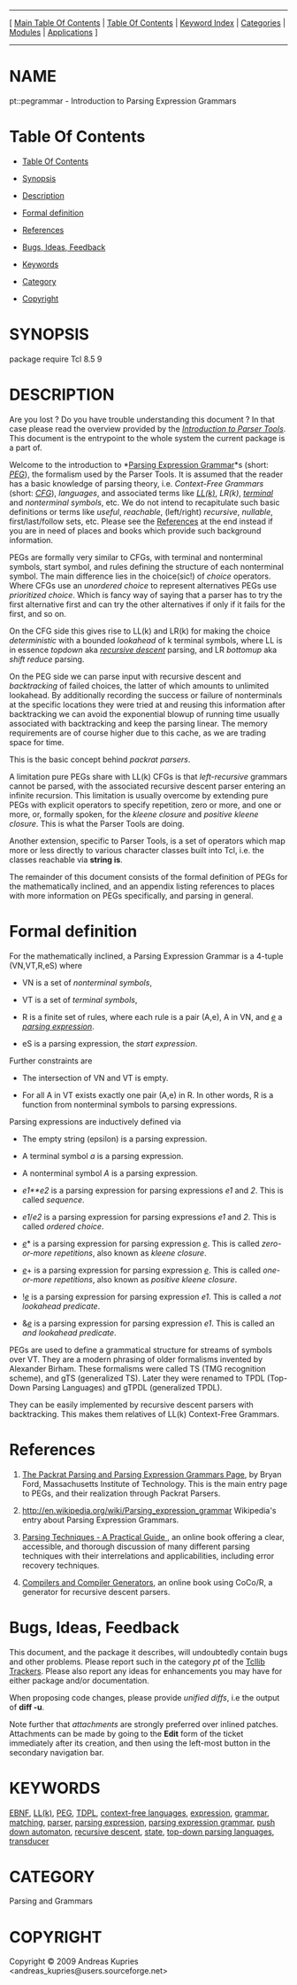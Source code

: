 
[//000000001]: # (pt::pegrammar \- Parser Tools)
[//000000002]: # (Generated from file 'pt\_peg\_introduction\.man' by tcllib/doctools with format 'markdown')
[//000000003]: # (Copyright &copy; 2009 Andreas Kupries <andreas\_kupries@users\.sourceforge\.net>)
[//000000004]: # (pt::pegrammar\(n\) 1 tcllib "Parser Tools")

<hr> [ <a href="../../../../toc.md">Main Table Of Contents</a> &#124; <a
href="../../../toc.md">Table Of Contents</a> &#124; <a
href="../../../../index.md">Keyword Index</a> &#124; <a
href="../../../../toc0.md">Categories</a> &#124; <a
href="../../../../toc1.md">Modules</a> &#124; <a
href="../../../../toc2.md">Applications</a> ] <hr>

# NAME

pt::pegrammar \- Introduction to Parsing Expression Grammars

# <a name='toc'></a>Table Of Contents

  - [Table Of Contents](#toc)

  - [Synopsis](#synopsis)

  - [Description](#section1)

  - [Formal definition](#section2)

  - [References](#section3)

  - [Bugs, Ideas, Feedback](#section4)

  - [Keywords](#keywords)

  - [Category](#category)

  - [Copyright](#copyright)

# <a name='synopsis'></a>SYNOPSIS

package require Tcl 8\.5 9  

# <a name='description'></a>DESCRIPTION

Are you lost ? Do you have trouble understanding this document ? In that case
please read the overview provided by the *[Introduction to Parser
Tools](pt\_introduction\.md)*\. This document is the entrypoint to the whole
system the current package is a part of\.

Welcome to the introduction to *[Parsing Expression
Grammar](\.\./\.\./\.\./\.\./index\.md\#parsing\_expression\_grammar)*s \(short:
*[PEG](\.\./\.\./\.\./\.\./index\.md\#peg)*\), the formalism used by the Parser
Tools\. It is assumed that the reader has a basic knowledge of parsing theory,
i\.e\. *Context\-Free Grammars* \(short: *[CFG](\.\./\.\./\.\./\.\./index\.md\#cfg)*\),
*languages*, and associated terms like
*[LL\(k\)](\.\./\.\./\.\./\.\./index\.md\#ll\_k\_)*, *LR\(k\)*,
*[terminal](\.\./\.\./\.\./\.\./index\.md\#terminal)* and *nonterminal*
*symbols*, etc\. We do not intend to recapitulate such basic definitions or
terms like *useful*, *reachable*, \(left/right\) *recursive*, *nullable*,
first/last/follow sets, etc\. Please see the [References](#section3) at the
end instead if you are in need of places and books which provide such background
information\.

PEGs are formally very similar to CFGs, with terminal and nonterminal symbols,
start symbol, and rules defining the structure of each nonterminal symbol\. The
main difference lies in the choice\(sic\!\) of *choice* operators\. Where CFGs use
an *unordered choice* to represent alternatives PEGs use *prioritized
choice*\. Which is fancy way of saying that a parser has to try the first
alternative first and can try the other alternatives if only if it fails for the
first, and so on\.

On the CFG side this gives rise to LL\(k\) and LR\(k\) for making the choice
*deterministic* with a bounded *lookahead* of k terminal symbols, where LL
is in essence *topdown* aka *[recursive
descent](\.\./\.\./\.\./\.\./index\.md\#recursive\_descent)* parsing, and LR
*bottomup* aka *shift reduce* parsing\.

On the PEG side we can parse input with recursive descent and *backtracking*
of failed choices, the latter of which amounts to unlimited lookahead\. By
additionally recording the success or failure of nonterminals at the specific
locations they were tried at and reusing this information after backtracking we
can avoid the exponential blowup of running time usually associated with
backtracking and keep the parsing linear\. The memory requirements are of course
higher due to this cache, as we are trading space for time\.

This is the basic concept behind *packrat parsers*\.

A limitation pure PEGs share with LL\(k\) CFGs is that *left\-recursive* grammars
cannot be parsed, with the associated recursive descent parser entering an
infinite recursion\. This limitation is usually overcome by extending pure PEGs
with explicit operators to specify repetition, zero or more, and one or more,
or, formally spoken, for the *kleene closure* and *positive kleene closure*\.
This is what the Parser Tools are doing\.

Another extension, specific to Parser Tools, is a set of operators which map
more or less directly to various character classes built into Tcl, i\.e\. the
classes reachable via __string is__\.

The remainder of this document consists of the formal definition of PEGs for the
mathematically inclined, and an appendix listing references to places with more
information on PEGs specifically, and parsing in general\.

# <a name='section2'></a>Formal definition

For the mathematically inclined, a Parsing Expression Grammar is a 4\-tuple
\(VN,VT,R,eS\) where

  - VN is a set of *nonterminal symbols*,

  - VT is a set of *terminal symbols*,

  - R is a finite set of rules, where each rule is a pair \(A,e\), A in VN, and
    *[e](\.\./\.\./\.\./\.\./index\.md\#e)* a *[parsing
    expression](\.\./\.\./\.\./\.\./index\.md\#parsing\_expression)*\.

  - eS is a parsing expression, the *start expression*\.

Further constraints are

  - The intersection of VN and VT is empty\.

  - For all A in VT exists exactly one pair \(A,e\) in R\. In other words, R is a
    function from nonterminal symbols to parsing expressions\.

Parsing expressions are inductively defined via

  - The empty string \(epsilon\) is a parsing expression\.

  - A terminal symbol *a* is a parsing expression\.

  - A nonterminal symbol *A* is a parsing expression\.

  - *e1**e2* is a parsing expression for parsing expressions *e1* and
    *2*\. This is called *sequence*\.

  - *e1*/*e2* is a parsing expression for parsing expressions *e1* and
    *2*\. This is called *ordered choice*\.

  - *[e](\.\./\.\./\.\./\.\./index\.md\#e)*\* is a parsing expression for parsing
    expression *[e](\.\./\.\./\.\./\.\./index\.md\#e)*\. This is called
    *zero\-or\-more repetitions*, also known as *kleene closure*\.

  - *[e](\.\./\.\./\.\./\.\./index\.md\#e)*\+ is a parsing expression for parsing
    expression *[e](\.\./\.\./\.\./\.\./index\.md\#e)*\. This is called *one\-or\-more
    repetitions*, also known as *positive kleene closure*\.

  - \!*[e](\.\./\.\./\.\./\.\./index\.md\#e)* is a parsing expression for parsing
    expression *e1*\. This is called a *not lookahead predicate*\.

  - &*[e](\.\./\.\./\.\./\.\./index\.md\#e)* is a parsing expression for parsing
    expression *e1*\. This is called an *and lookahead predicate*\.

PEGs are used to define a grammatical structure for streams of symbols over VT\.
They are a modern phrasing of older formalisms invented by Alexander Birham\.
These formalisms were called TS \(TMG recognition scheme\), and gTS \(generalized
TS\)\. Later they were renamed to TPDL \(Top\-Down Parsing Languages\) and gTPDL
\(generalized TPDL\)\.

They can be easily implemented by recursive descent parsers with backtracking\.
This makes them relatives of LL\(k\) Context\-Free Grammars\.

# <a name='section3'></a>References

  1. [The Packrat Parsing and Parsing Expression Grammars
     Page](http://www\.pdos\.lcs\.mit\.edu/~baford/packrat/), by Bryan Ford,
     Massachusetts Institute of Technology\. This is the main entry page to PEGs,
     and their realization through Packrat Parsers\.

  1. [http://en\.wikipedia\.org/wiki/Parsing\_expression\_grammar](http://en\.wikipedia\.org/wiki/Parsing\_expression\_grammar)
     Wikipedia's entry about Parsing Expression Grammars\.

  1. [Parsing Techniques \- A Practical Guide
     ](http://www\.cs\.vu\.nl/~dick/PTAPG\.html), an online book offering a
     clear, accessible, and thorough discussion of many different parsing
     techniques with their interrelations and applicabilities, including error
     recovery techniques\.

  1. [Compilers and Compiler Generators](http://scifac\.ru\.ac\.za/compilers/),
     an online book using CoCo/R, a generator for recursive descent parsers\.

# <a name='section4'></a>Bugs, Ideas, Feedback

This document, and the package it describes, will undoubtedly contain bugs and
other problems\. Please report such in the category *pt* of the [Tcllib
Trackers](http://core\.tcl\.tk/tcllib/reportlist)\. Please also report any ideas
for enhancements you may have for either package and/or documentation\.

When proposing code changes, please provide *unified diffs*, i\.e the output of
__diff \-u__\.

Note further that *attachments* are strongly preferred over inlined patches\.
Attachments can be made by going to the __Edit__ form of the ticket
immediately after its creation, and then using the left\-most button in the
secondary navigation bar\.

# <a name='keywords'></a>KEYWORDS

[EBNF](\.\./\.\./\.\./\.\./index\.md\#ebnf), [LL\(k\)](\.\./\.\./\.\./\.\./index\.md\#ll\_k\_),
[PEG](\.\./\.\./\.\./\.\./index\.md\#peg), [TDPL](\.\./\.\./\.\./\.\./index\.md\#tdpl),
[context\-free languages](\.\./\.\./\.\./\.\./index\.md\#context\_free\_languages),
[expression](\.\./\.\./\.\./\.\./index\.md\#expression),
[grammar](\.\./\.\./\.\./\.\./index\.md\#grammar),
[matching](\.\./\.\./\.\./\.\./index\.md\#matching),
[parser](\.\./\.\./\.\./\.\./index\.md\#parser), [parsing
expression](\.\./\.\./\.\./\.\./index\.md\#parsing\_expression), [parsing expression
grammar](\.\./\.\./\.\./\.\./index\.md\#parsing\_expression\_grammar), [push down
automaton](\.\./\.\./\.\./\.\./index\.md\#push\_down\_automaton), [recursive
descent](\.\./\.\./\.\./\.\./index\.md\#recursive\_descent),
[state](\.\./\.\./\.\./\.\./index\.md\#state), [top\-down parsing
languages](\.\./\.\./\.\./\.\./index\.md\#top\_down\_parsing\_languages),
[transducer](\.\./\.\./\.\./\.\./index\.md\#transducer)

# <a name='category'></a>CATEGORY

Parsing and Grammars

# <a name='copyright'></a>COPYRIGHT

Copyright &copy; 2009 Andreas Kupries <andreas\_kupries@users\.sourceforge\.net>
